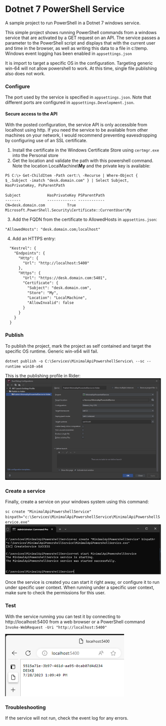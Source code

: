 # Dotnet 7 PowerShell Service
A sample project to run PowerShell in a Dotnet 7 windows service.

This simple project shows running PowerShell commands from a windows 
service that are activated by a GET request on an API. The service passes
a parameter to the PowerShell script and displays that with the current 
user and time in the browser, as well as writing this data to a file in 
c:\temp. Windows event logging has been enabled in ``appsettings.json``

It is import to target a specific OS in the configuration. Targeting 
generic win-64 will not allow powershell to work. At this time, single file publishing also 
does not work.

### Configure
The port used by the service is specified in ``appsettings.json``. Note that different ports are configured in ``appsettings.Development.json``.
#### Secure access to the API
With the posted configuration, the service API is only accessible from localhost using http.  If you need the service to 
be available from other machines on your network, I would recommend preventing eavesdropping by configuring use of an 
SSL certificate.  
1. Install the certificate in the Windows Certificate Store using `certmgr.exe` into the Personal store
2. Get the location and validate the path with this powershell command. Note the location LocalMachine\\**My** and the private key is available:

````
PS C:\> Get-ChildItem -Path cert:\ -Recurse | Where-Object { $_.Subject -imatch "desk.domain.com" } | Select Subject, HasPrivateKey, PsParentPath

Subject            HasPrivateKey PSParentPath
-------            ------------- ------------
CN=desk.domain.com          True Microsoft.PowerShell.Security\Certificate::CurrentUser\My
````

3. Add the FQDN from the certificate to AllowedHosts in `appsettins.json`:

``"AllowedHosts": "desk.domain.com;localhost"``

4. Add an HTTPS entry:

```
  "Kestrel": {
    "Endpoints": {
      "Http": {
        "Url": "http://localhost:5400"
      },
      "Https": {
        "Url": "https://desk.domain.com:5401",
        "Certificate": {
          "Subject": "desk.domain.com",
          "Store": "My",
          "Location": "LocalMachine",
          "AllowInvalid": false
        }
      }
    }
  }

```

### Publish
To publish the project, mark the project as self contained and target 
the specific OS runtime. Generic win-x64 will fail.

``dotnet publish -o C:\Services\MinimalApiPowershellService\ --sc --runtime win10-x64``

This is the publishing profile in Rider:
![Rider Publish Configuration](riderPublish.png)

### Create a service
Finally, create a service on your windows system using this command:

``sc create "MinimalApiPowershellService" binpath="c:\Services\MinimalApiPowershellService\MinimalApiPowershellService.exe"``
![Create the service](serviceCreate.png)

Once the service is created you can start it right away, or configure it 
to run under specific user context. When running under a specific user context, make sure to check the permissions 
for this user.

### Test
With the service running you can test it by connecting to 
http://localhost:5400 from a web browser or a PowerShell 
command ``Invoke-WebRequest -Uri "http://localhost:5400"``

![Results from the service running](serviceResults.png)

### Troubleshooting
If the service will not run, check the event log for any errors.